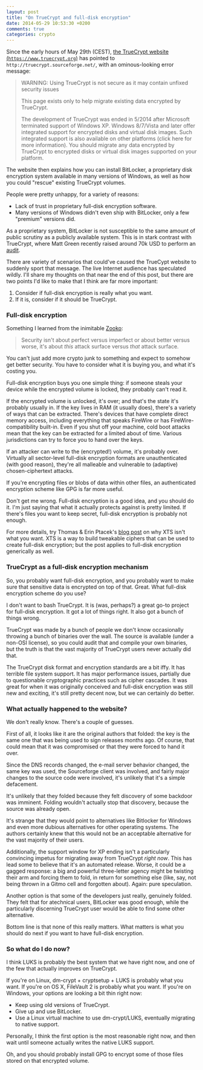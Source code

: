```yaml
---
layout: post
title: "On TrueCrypt and full-disk encryption"
date: 2014-05-29 10:53:30 +0200
comments: true
categories: crypto
---
```


Since the early hours of May 29th (CEST), [the TrueCrypt website
(`https://www.truecrypt.org`)](https://www.truecrypt.org) has pointed
to `http://truecrypt.sourceforge.net/`, with an ominous-looking error
message:

> WARNING: Using TrueCrypt is not secure as it may contain unfixed
> security issues
>
> This page exists only to help migrate existing data encrypted by
> TrueCrypt.
>
> The development of TrueCrypt was ended in 5/2014 after Microsoft
> terminated support of Windows XP. Windows 8/7/Vista and later offer
> integrated support for encrypted disks and virtual disk images. Such
> integrated support is also available on other platforms (click here
> for more information). You should migrate any data encrypted by
> TrueCrypt to encrypted disks or virtual disk images supported on
> your platform.

The website then explains how you can install BitLocker, a proprietary
disk encryption system available in many versions of Windows, as well
as how you could "rescue" existing TrueCrypt volumes.

People were pretty unhappy, for a variety of reasons:

- Lack of trust in proprietary full-disk encryption software.
- Many versions of Windows didn't even ship with BitLocker, only a few
  "premium" versions did.

As a proprietary system, BitLocker is not susceptible to the same
amount of public scrutiny as a publicly available system. This is in
stark contrast with TrueCrypt, where Matt Green recently raised around
70k USD to perform an [audit](http://istruecryptauditedyet.com/).

There are variety of scenarios that could've caused the TrueCypt
website to suddenly sport that message. The live Internet audience has
speculated wildly. I'll share my thoughts on that near the end of this
post, but there are two points I'd like to make that I think are far
more important:

1. Consider if full-disk encryption is really what you want.
2. If it is, consider if it should be TrueCrypt.

### Full-disk encryption

Something I learned from the inimitable [Zooko](https://zooko.com):

> Security isn't about perfect versus imperfect or about better versus
> worse, it's about *this* attack surface versus *that* attack
> surface.

You can't just add more crypto junk to something and expect to somehow
get better security. You have to consider what it is buying you, and
what it's costing you.

Full-disk encryption buys you one simple thing: if someone steals your
device while the encrypted volume is locked, they probably can't read
it.

If the encrypted volume is unlocked, it's over; and that's the state
it's probably usually in. If the key lives in RAM (it usually does),
there's a variety of ways that can be extracted. There's devices that
have complete direct memory access, including everything that speaks
FireWire or has FireWire-compatibility built-in. Even if you shut off
your machine, cold boot attacks mean that the key can be extracted for
a limited about of time. Various jurisdictions can try to force you to
hand over the keys.

If an attacker can write to the (encrypted!) volume, it's probably
over. Virtually all sector-level full-disk encryption formats are
unauthenticated (with good reason), they're all malleable and
vulnerable to (adaptive) chosen-ciphertext attacks.

If you're encrypting files or blobs of data within other files, an
authenticated encryption scheme like GPG is far more useful.

Don't get me wrong. Full-disk encryption is a good idea, and you
should do it. I'm just saying that what it actually protects against
is pretty limited. If there's files you want to keep secret, full-disk
encryption is probably not enough.

For more details, try Thomas & Erin Ptacek's
[blog post](http://sockpuppet.org/blog/2014/04/30/you-dont-want-xts/)
on why XTS isn't what you want. XTS is a way to build tweakable
ciphers that can be used to create full-disk encryption; but the post
applies to full-disk encryption generically as well.

### TrueCrypt as a full-disk encryption mechanism

So, you probably want full-disk encryption, and you probably want to
make sure that sensitive data is encrypted on top of that. Great. What
full-disk encryption scheme do you use?

I don't want to bash TrueCrypt. It is (was, perhaps?) a great go-to
project for full-disk encryption. It got a lot of things right. It
also got a bunch of things wrong.

TrueCrypt was made by a bunch of people we don't know occasionally
throwing a bunch of binaries over the wall. The source is available
(under a non-OSI license), so you could audit that and compile your
own binaries, but the truth is that the vast majority of TrueCrypt
users never actually did that.

The TrueCrypt disk format and encryption standards are a bit iffy. It
has terrible file system support. It has major performance issues,
partially due to questionable cryptographic practices such as cipher
cascades. It was great for when it was originally conceived and
full-disk encryption was still new and exciting, it's still pretty
decent now, but we can certainly do better.

### What actually happened to the website?

We don't really know. There's a couple of guesses.

First of all, it looks like it are the original authors that folded:
the key is the same one that was being used to sign releases months
ago. Of course, that could mean that it was compromised or that they
were forced to hand it over.

Since the DNS records changed, the e-mail server behavior changed, the
same key was used, the Sourceforge client was involved, and fairly
major changes to the source code were involved, it's unlikely that
it's a simple defacement.

It's unlikely that they folded because they felt discovery of some
backdoor was imminent. Folding wouldn't actually stop that discovery,
because the source was already open.

It's strange that they would point to alternatives like Bitlocker for
Windows and even more dubious alternatives for other operating
systems. The authors certainly knew that this would not be an
acceptable alternative for the vast majority of their users.

Additionally, the support window for XP ending isn't a particularly
convincing impetus for migrating away from TrueCrypt *right now*. This
has lead some to believe that it's an automated release. Worse, it
could be a gagged response: a big and powerful three-letter agency
might be twisting their arm and forcing them to fold, in return for
something else (like, say, not being thrown in a Gitmo cell and
forgotten about). Again: pure speculation.

Another option is that some of the developers just really, genuinely
folded. They felt that for atechnical users, BitLocker was good
enough, while the particularly discerning TrueCrypt user would be able
to find some other alternative.

Bottom line is that none of this really matters. What matters is what
you should do next if you want to have full-disk encryption.

### So what do I do now?

I think LUKS is probably the best system that we have right now, and
one of the few that actually improves on TrueCrypt.

If you're on Linux, dm-crypt + cryptsetup + LUKS is probably what you
want. If you're on OS X, FileVault 2 is probably what you want. If
you're on Windows, your options are looking a bit thin right now:

- Keep using old versions of TrueCrypt.
- Give up and use BitLocker.
- Use a Linux virtual machine to use dm-crypt/LUKS, eventually
  migrating to native support.

Personally, I think the first option is the most reasonable right now,
and then wait until someone actually writes the native LUKS support.

Oh, and you should probably install GPG to encrypt some of those files
stored on that encrypted volume.
